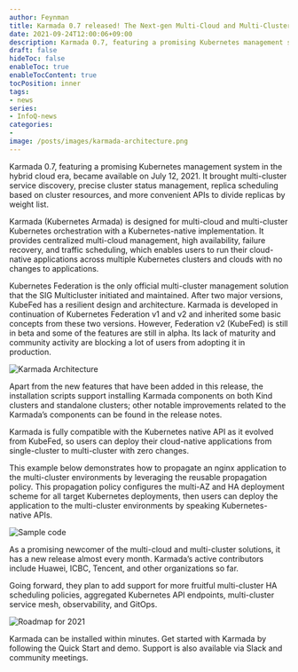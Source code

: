 ```yaml
---
author: Feynman
title: Karmada 0.7 released! The Next-gen Multi-Cloud and Multi-Cluster Kubernetes Orchestration
date: 2021-09-24T12:00:06+09:00
description: Karmada 0.7, featuring a promising Kubernetes management system in the hybrid cloud era, became available on July 12, 2021. It brought multi-cluster service discovery, precise cluster status management, replica scheduling based on cluster resources, and more convenient APIs to divide replicas by weight list.
draft: false
hideToc: false
enableToc: true
enableTocContent: true
tocPosition: inner
tags:
- news
series:
- InfoQ-news
categories: 
-
image: /posts/images/karmada-architecture.png
---
```


Karmada 0.7, featuring a promising Kubernetes management system in the hybrid cloud era, became available on July 12, 2021. It brought multi-cluster service discovery, precise cluster status management, replica scheduling based on cluster resources, and more convenient APIs to divide replicas by weight list.

Karmada (Kubernetes Armada) is designed for multi-cloud and multi-cluster Kubernetes orchestration with a Kubernetes-native implementation. It provides centralized multi-cloud management, high availability, failure recovery, and traffic scheduling, which enables users to run their cloud-native applications across multiple Kubernetes clusters and clouds with no changes to applications.

Kubernetes Federation is the only official multi-cluster management solution that the SIG Multicluster initiated and maintained. After two major versions, KubeFed has a resilient design and architecture. Karmada is developed in continuation of Kubernetes Federation v1 and v2 and inherited some basic concepts from these two versions. However, Federation v2 (KubeFed) is still in beta and some of the features are still in alpha. Its lack of maturity and community activity are blocking a lot of users from adopting it in production.

![Karmada Architecture](/posts/images/karmada-architecture.png)

Apart from the new features that have been added in this release, the installation scripts support installing Karmada components on both Kind clusters and standalone clusters; other notable improvements related to the Karmada’s components can be found in the release notes.   

Karmada is fully compatible with the Kubernetes native API as it evolved from KubeFed, so users can deploy their cloud-native applications from single-cluster to multi-cluster with zero changes.

This example below demonstrates how to propagate an nginx application to the multi-cluster environments by leveraging the reusable propagation policy. This propagation policy configures the multi-AZ and HA deployment scheme for all target Kubernetes deployments, then users can deploy the application to the multi-cluster environments by speaking Kubernetes-native APIs.

![Sample code](/posts/images/karmada-sample-code.png)

As a promising newcomer of the multi-cloud and multi-cluster solutions, it has a new release almost every month. Karmada’s active contributors include Huawei, ICBC, Tencent, and other organizations so far.

Going forward, they plan to add support for more fruitful multi-cluster HA scheduling policies, aggregated Kubernetes API endpoints, multi-cluster service mesh, observability, and GitOps.

![Roadmap for 2021](/posts/images/karmada-roadmap.png)

Karmada can be installed within minutes. Get started with Karmada by following the Quick Start and demo. Support is also available via Slack and community meetings.

